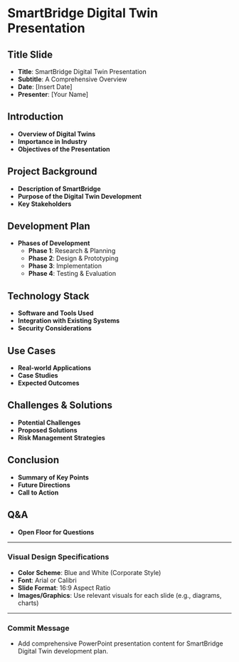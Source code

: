 # SmartBridge Digital Twin Presentation

## Title Slide
- **Title**: SmartBridge Digital Twin Presentation  
- **Subtitle**: A Comprehensive Overview  
- **Date**: [Insert Date]  
- **Presenter**: [Your Name]  

## Introduction
- **Overview of Digital Twins**  
- **Importance in Industry**  
- **Objectives of the Presentation**  

## Project Background
- **Description of SmartBridge**  
- **Purpose of the Digital Twin Development**  
- **Key Stakeholders**  

## Development Plan
- **Phases of Development**  
  - **Phase 1**: Research & Planning  
  - **Phase 2**: Design & Prototyping  
  - **Phase 3**: Implementation  
  - **Phase 4**: Testing & Evaluation  

## Technology Stack
- **Software and Tools Used**  
- **Integration with Existing Systems**  
- **Security Considerations**  

## Use Cases
- **Real-world Applications**  
- **Case Studies**  
- **Expected Outcomes**  

## Challenges & Solutions
- **Potential Challenges**  
- **Proposed Solutions**  
- **Risk Management Strategies**  

## Conclusion
- **Summary of Key Points**  
- **Future Directions**  
- **Call to Action**  

## Q&A
- **Open Floor for Questions**  

---  

### Visual Design Specifications
- **Color Scheme**: Blue and White (Corporate Style)  
- **Font**: Arial or Calibri  
- **Slide Format**: 16:9 Aspect Ratio  
- **Images/Graphics**: Use relevant visuals for each slide (e.g., diagrams, charts)  

---  

### Commit Message
- Add comprehensive PowerPoint presentation content for SmartBridge Digital Twin development plan.